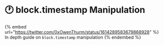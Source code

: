 # 🕐 block.timestamp Manipulation

{% embed url="https://twitter.com/0xOwenThurm/status/1614289583679868928" %}
In depth guide on `block.timestamp` manipulation
{% endembed %}
